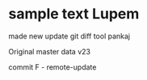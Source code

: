 # sample text Lupem
made new update
git diff tool 
pankaj

Original master data v23

commit F - remote-update
